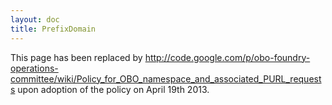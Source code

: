 ```yaml
---
layout: doc
title: PrefixDomain
---
```


This page has been replaced by http://code.google.com/p/obo-foundry-operations-committee/wiki/Policy_for_OBO_namespace_and_associated_PURL_requests upon adoption of the policy on April 19th 2013.
